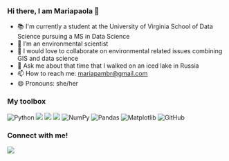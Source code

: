 ### Hi there, I am Mariapaola 👋

- 📚 I'm currently a student at the University of Virginia School of Data Science pursuing a MS in Data Science
- 🌱 I’m an environmental scientist 
- 👯 I would love to collaborate on environmental related issues combining GIS and data science 
- 💬 Ask me about that time that I walked on an iced lake in Russia  
- 📫 How to reach me: mariapambr@gmail.com
- 😄 Pronouns: she/her

### My toolbox 
![Python](https://img.shields.io/badge/python-3670A0?style=for-the-badge&logo=python&logoColor=ffdd54) ![](https://img.shields.io/badge/R-276DC3?style=for-the-badge&logo=r&logoColor=white) ![](https://img.shields.io/badge/Markdown-000000?style=for-the-badge&logo=markdown&logoColor=white) ![](https://img.shields.io/badge/MySQL-00000F?style=for-the-badge&logo=mysql&logoColor=white) ![NumPy](https://img.shields.io/badge/numpy-%23013243.svg?style=for-the-badge&logo=numpy&logoColor=white) ![Pandas](https://img.shields.io/badge/pandas-%23150458.svg?style=for-the-badge&logo=pandas&logoColor=white)  ![Matplotlib](https://img.shields.io/badge/Matplotlib-%23ffffff.svg?style=for-the-badge&logo=Matplotlib&logoColor=black)  ![GitHub](https://img.shields.io/badge/github-%23121011.svg?style=for-the-badge&logo=github&logoColor=white)  

### Connect with me!
[![](https://img.shields.io/badge/LinkedIn-0077B5?style=for-the-badge&logo=linkedin&logoColor=white)](https://www.linkedin.com/in/mariapaola-ambrosone)
